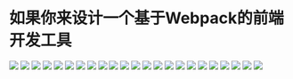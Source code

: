 # 如果你来设计一个基于Webpack的前端开发工具

![](5.Node.js模块开发.002.jpeg)
![](5.Node.js模块开发.003.jpeg)
![](5.Node.js模块开发.004.jpeg)
![](5.Node.js模块开发.005.jpeg)
![](5.Node.js模块开发.006.jpeg)
![](5.Node.js模块开发.007.jpeg)
![](5.Node.js模块开发.008.jpeg)
![](5.Node.js模块开发.009.jpeg)
![](5.Node.js模块开发.010.jpeg)
![](5.Node.js模块开发.011.jpeg)
![](5.Node.js模块开发.012.jpeg)
![](5.Node.js模块开发.013.jpeg)
![](5.Node.js模块开发.014.jpeg)
![](5.Node.js模块开发.015.jpeg)
![](5.Node.js模块开发.016.jpeg)
![](5.Node.js模块开发.017.jpeg)
![](5.Node.js模块开发.018.jpeg)
![](5.Node.js模块开发.019.jpeg)
![](5.Node.js模块开发.020.jpeg)
![](5.Node.js模块开发.021.jpeg)
![](5.Node.js模块开发.022.jpeg)
![](5.Node.js模块开发.023.jpeg)
![](5.Node.js模块开发.024.jpeg)

